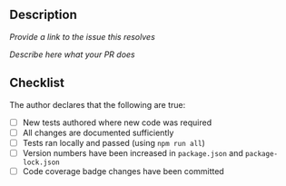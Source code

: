 ## Description

_Provide a link to the issue this resolves_

_Describe here what your PR does_

## Checklist

The author declares that the following are true:

* [ ] New tests authored where new code was required
* [ ] All changes are documented sufficiently
* [ ] Tests ran locally and passed (using `npm run all`)
* [ ] Version numbers have been increased in `package.json` and `package-lock.json`
* [ ] Code coverage badge changes have been committed